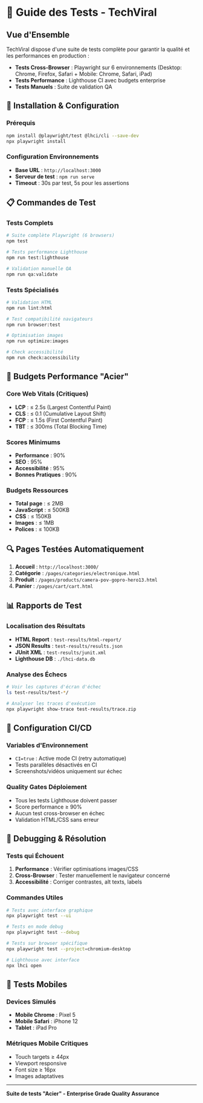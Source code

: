 # 🧪 Guide des Tests - TechViral

## Vue d'Ensemble

TechViral dispose d'une suite de tests complète pour garantir la qualité et les performances en production :

- **Tests Cross-Browser** : Playwright sur 6 environnements (Desktop: Chrome, Firefox, Safari + Mobile: Chrome, Safari, iPad)
- **Tests Performance** : Lighthouse CI avec budgets enterprise
- **Tests Manuels** : Suite de validation QA

## 🚀 Installation & Configuration

### Prérequis
```bash
npm install @playwright/test @lhci/cli --save-dev
npx playwright install
```

### Configuration Environnements
- **Base URL** : `http://localhost:3000`
- **Serveur de test** : `npm run serve`
- **Timeout** : 30s par test, 5s pour les assertions

## 📋 Commandes de Test

### Tests Complets
```bash
# Suite complète Playwright (6 browsers)
npm test

# Tests performance Lighthouse
npm run test:lighthouse

# Validation manuelle QA
npm run qa:validate
```

### Tests Spécialisés
```bash
# Validation HTML
npm run lint:html

# Test compatibilité navigateurs
npm run browser:test

# Optimisation images
npm run optimize:images

# Check accessibilité
npm run check:accessibility
```

## 🎯 Budgets Performance "Acier"

### Core Web Vitals (Critiques)
- **LCP** : ≤ 2.5s (Largest Contentful Paint)
- **CLS** : ≤ 0.1 (Cumulative Layout Shift) 
- **FCP** : ≤ 1.5s (First Contentful Paint)
- **TBT** : ≤ 300ms (Total Blocking Time)

### Scores Minimums
- **Performance** : 90%
- **SEO** : 95%
- **Accessibilité** : 95%
- **Bonnes Pratiques** : 90%

### Budgets Ressources
- **Total page** : ≤ 2MB
- **JavaScript** : ≤ 500KB
- **CSS** : ≤ 150KB
- **Images** : ≤ 1MB
- **Polices** : ≤ 100KB

## 🔍 Pages Testées Automatiquement

1. **Accueil** : `http://localhost:3000/`
2. **Catégorie** : `/pages/categories/electronique.html`
3. **Produit** : `/pages/products/camera-pov-gopro-hero13.html`
4. **Panier** : `/pages/cart/cart.html`

## 📊 Rapports de Test

### Localisation des Résultats
- **HTML Report** : `test-results/html-report/`
- **JSON Results** : `test-results/results.json`
- **JUnit XML** : `test-results/junit.xml`
- **Lighthouse DB** : `./lhci-data.db`

### Analyse des Échecs
```bash
# Voir les captures d'écran d'échec
ls test-results/test-*/

# Analyser les traces d'exécution  
npx playwright show-trace test-results/trace.zip
```

## 🔧 Configuration CI/CD

### Variables d'Environnement
- `CI=true` : Active mode CI (retry automatique)
- Tests parallèles désactivés en CI
- Screenshots/vidéos uniquement sur échec

### Quality Gates Déploiement
- Tous les tests Lighthouse doivent passer
- Score performance ≥ 90%
- Aucun test cross-browser en échec
- Validation HTML/CSS sans erreur

## 🚨 Debugging & Résolution

### Tests qui Échouent
1. **Performance** : Vérifier optimisations images/CSS
2. **Cross-Browser** : Tester manuellement le navigateur concerné
3. **Accessibilité** : Corriger contrastes, alt texts, labels

### Commandes Utiles
```bash
# Tests avec interface graphique
npx playwright test --ui

# Tests en mode debug
npx playwright test --debug

# Tests sur browser spécifique
npx playwright test --project=chromium-desktop

# Lighthouse avec interface
npx lhci open
```

## 📱 Tests Mobiles

### Devices Simulés
- **Mobile Chrome** : Pixel 5
- **Mobile Safari** : iPhone 12
- **Tablet** : iPad Pro

### Métriques Mobile Critiques
- Touch targets ≥ 44px
- Viewport responsive
- Font size ≥ 16px
- Images adaptatives

---

**Suite de tests "Acier" - Enterprise Grade Quality Assurance**